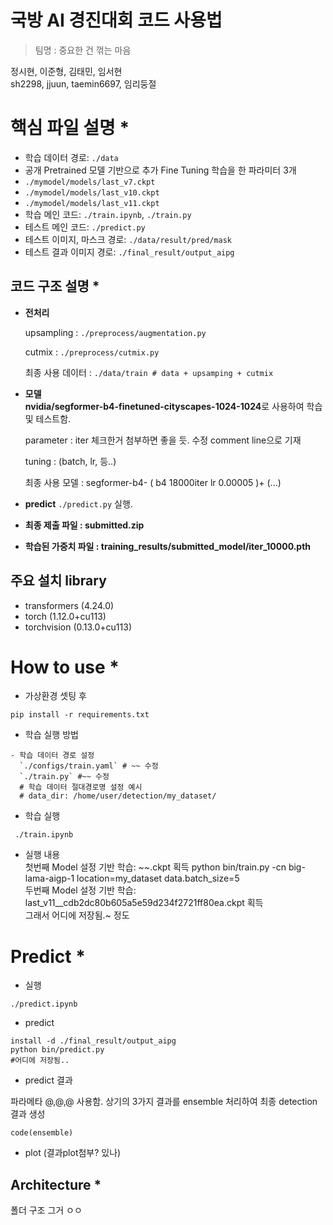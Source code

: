 
# 국방 AI 경진대회 코드 사용법  
> 팀명 : 중요한 건 꺾는 마음

정시현, 이준형, 김태민, 임서현   
sh2298, jjuun, taemin6697, 임리둥절

  
  
# 핵심 파일 설명 * 
 - 학습 데이터 경로: `./data`  
 - 공개 Pretrained 모델 기반으로 추가 Fine Tuning 학습을 한 파라미터 3개  
 - `./mymodel/models/last_v7.ckpt`  
 - `./mymodel/models/last_v10.ckpt`  
 - `./mymodel/models/last_v11.ckpt`  
 - 학습 메인 코드: `./train.ipynb`, `./train.py`  
 - 테스트 메인 코드: `./predict.py`  
 - 테스트 이미지, 마스크 경로: `./data/result/pred/mask `
 - 테스트 결과 이미지 경로: `./final_result/output_aipg`  
  
## 코드 구조 설명  *

 - **전처리**
  
    upsampling :  `./preprocess/augmentation.py` 
  
    cutmix :  `./preprocess/cutmix.py` 
  
    최종 사용 데이터 :  `./data/train # data + upsamping + cutmix  `
  
  
 - **모델  
   nvidia/segformer-b4-finetuned-cityscapes-1024-1024**로 사용하여 학습 및 테스트함.  
  
   parameter : iter 체크한거 첨부하면 좋을 듯. 수정 comment line으로 기재
  
    tuning : (batch, lr, 등..)  
  
   최종 사용 모델 : segformer-b4-  ( b4 18000iter lr 0.00005   )+ (...)
  
  
 - **predict**
   `./predict.py` 실행.

  
 - **최종 제출 파일 : submitted.zip**  
 - **학습된 가중치 파일 : training_results/submitted_model/iter_10000.pth**  
  
## 주요 설치 library   
 - transformers (4.24.0)
 - torch (1.12.0+cu113)
 - torchvision (0.13.0+cu113)
 
  
# How to use *
  
 - 가상환경 셋팅 후   
 ```  
pip install -r requirements.txt  
 ```

- 학습 실행 방법  
```
- 학습 데이터 경로 설정  
  `./configs/train.yaml` # ~~ 수정
  `./train.py` #~~ 수정	
  # 학습 데이터 절대경로명 설정 예시
  # data_dir: /home/user/detection/my_dataset/  
``` 
 - 학습 실행  
 ```
  ./train.ipynb
 ``` 
 - 실행 내용  
첫번째 Model 설정 기반 학습: ~~.ckpt 획득     python bin/train.py -cn big-lama-aigp-1 location=my_dataset data.batch_size=5      
두번째 Model 설정 기반 학습: last_v11__cdb2dc80b605a5e59d234f2721ff80ea.ckpt 획득   
그래서 어디에 저장됨.~ 정도



# Predict *
  
 - 실행  
  ```  
  ./predict.ipynb
 ```  
 - predict 
  ```  
 install -d ./final_result/output_aipg  
 python bin/predict.py   
 #어디에 저장됨..
  ```
   - predict 결과 
   
파라메타 @,@,@ 사용함.
상기의 3가지 결과를 ensemble 처리하여 최종 detection 결과 생성  
 ```
code(ensemble)
 ```  
 - plot
 (결과plot첨부? 있나)

## Architecture *
폴더 구조 그거 ㅇㅇ
